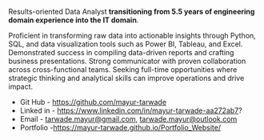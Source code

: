 Results-oriented Data Analyst **transitioning from 5.5 years of engineering domain experience into the IT domain**. 

Proficient in transforming raw data into actionable insights through Python, SQL, and data visualization tools such as Power BI, Tableau, and Excel. 
Demonstrated success in compiling data-driven reports and crafting business presentations. 
Strong communicator with proven collaboration across cross-functional teams. 
Seeking full-time opportunities where strategic thinking and analytical skills can improve operations and drive impact.

- Git Hub - https://github.com/mayur-tarwade
- Linked in - https://www.linkedin.com/in/mayur-tarwade-aa272ab7?
- Email - tarwade.mayur@gmail.com, tarwade.mayur@outlook.com
- Portfolio -https://mayur-tarwade.github.io/Portfolio_Website/

<!---
mayur-tarwade/mayur-tarwade is a ✨ special ✨ repository because its `README.md` (this file) appears on your GitHub profile.
You can click the Preview link to take a look at your changes.
--->
